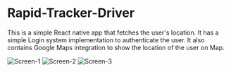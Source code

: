 # Rapid-Tracker-Driver
This is a simple React native app that fetches the user's location. It has a simple Login system implementation to authenticate the user. It also contains Google Maps integration to show the location of the user on Map.

![Screen-1](https://github.com/owaisali246/Metro-SteerKit/assets/77604475/a663204b-65a7-4bb8-a7d7-56b95f2568cc)
![Screen-2](https://github.com/owaisali246/Metro-SteerKit/assets/77604475/a20d8884-6779-46ad-939e-6ef606b4f906)
![Screen-3](https://github.com/owaisali246/Metro-SteerKit/assets/77604475/e5dada0b-8e41-460c-af20-00fad9b45b5b)
